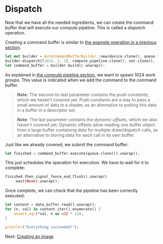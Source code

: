 # Dispatch

Now that we have all the needed ingredients, we can create the command buffer that will execute
our compute pipeline. This is called a *dispatch* operation.

Creating a command buffer is similar to [the example operation in a previous
section](/guide/example-operation).

```rust
let mut builder = AutoCommandBufferBuilder::new(device.clone(), queue.family()).unwrap();
builder.dispatch([1024, 1, 1], compute_pipeline.clone(), set.clone(), (), vec![]).unwrap();
let command_buffer = builder.build().unwrap();
```

As explained in [the compute pipeline section](/guide/compute-pipeline), we want to spawn 1024
*work groups*. This value is indicated when we add the command to the command buffer.

> **Note**: The second-to-last parameter contains the *push constants*, which we haven't covered yet.
> Push constants are a way to pass a small amount of data to a shader, as an alternative to
> putting this data in a buffer in a descriptor set.

> **Note**: The last parameter contains the *dynamic offsets*, which we also haven't covered yet.
> Dynamic offsets allow reading one buffer object from a large buffer containing data for
> multiple draw/dispatch calls, as an alternative to storing data for each call in its own buffer.

Just like we already covered, we submit the command buffer:

```rust
let finished = command_buffer.execute(queue.clone()).unwrap();
```

This just schedules the operation for execution. We have to wait for it to complete:

```rust
finished.then_signal_fence_and_flush().unwrap()
    .wait(None).unwrap();
```

Once complete, we can check that the pipeline has been correctly executed:

```rust
let content = data_buffer.read().unwrap();
for (n, val) in content.iter().enumerate() {
    assert_eq!(*val, n as u32 * 12);
}

println!("Everything succeeded!");
```

Next: [Creating an image](/guide/image-creation)
